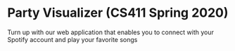 # Party Visualizer (CS411 Spring 2020)

Turn up with our web application that enables you to connect with your Spotify account and play your favorite songs



